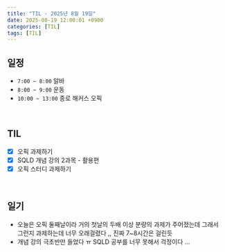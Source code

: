 ```yaml
---
title: "TIL - 2025년 8월 19일"
date: 2025-08-19 12:00:01 +0900
categories: [TIL]
tags: [TIL]
---
```


## 일정

- `7:00 ~ 8:00` 알바
- `8:00 ~ 9:00` 운동
- `10:00 ~ 13:00` 종로 해커스 오픽

<br>

## TIL
- [x] 오픽 과제하기
- [x] SQLD 개념 강의 2과목 - 활용편
- [x] 오픽 스터디 과제하기

<br>

## 일기

- 오늘은 오픽 둘째날이라 거의 첫날의 두배 이상 분량의 과제가 주어졌는데 그래서 그런지 과제하는데 너무 오래걸렸다 ,, 진짜 7~8시간은 걸린듯
- 개념 강의 극초반만 들었다 ㅠ SQLD 공부를 너무 못해서 걱정이다 ...